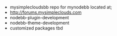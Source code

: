 + mysimplecloudsbb repo for mynodebb located at;
+ http://forums.mysimpleclouds.com
+  nodebb-plugin-development
+ nodebb-theme-development
+ customized packages tbd
